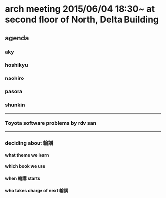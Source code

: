 arch meeting 2015/06/04 18:30~ at second floor of North, Delta Building
=====

agenda
------
### aky  
### hoshikyu  
### naohiro  
### pasora  
### shunkin  

-----
### Toyota software problems by rdv san  

-----
### deciding about 輪講  
#### what theme we learn  
#### which book we use  
#### when 輪講 starts  
#### who takes charge of next 輪講  
